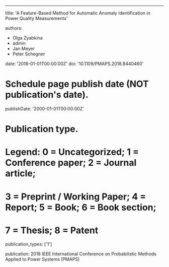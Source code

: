 ---
title: 'A Feature-Based Method for Automatic Anomaly Identification in Power Quality Measurements'

authors:
  - Olga Zyabkina
  - admin
  - Jan Meyer
  - Peter Schegner

date: '2018-01-01T00:00:00Z'
doi: '10.1109/PMAPS.2018.8440460'

# Schedule page publish date (NOT publication's date).
publishDate: '2000-01-01T00:00:00Z'

# Publication type.
# Legend: 0 = Uncategorized; 1 = Conference paper; 2 = Journal article;
# 3 = Preprint / Working Paper; 4 = Report; 5 = Book; 6 = Book section;
# 7 = Thesis; 8 = Patent
publication_types: ['1']

publication: 2018 IEEE International Conference on Probabilistic Methods Applied to Power Systems (PMAPS)
